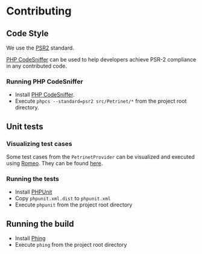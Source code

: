 # Contributing

## Code Style

We use the [PSR2](https://github.com/php-fig/fig-standards/blob/master/accepted/PSR-2-coding-style-guide.md) standard.

[PHP CodeSniffer](https://github.com/squizlabs/PHP_CodeSniffer) can be used to help developers achieve PSR-2 compliance in any contributed code. 

### Running PHP CodeSniffer

- Install [PHP CodeSniffer](https://github.com/squizlabs/PHP_CodeSniffer#installation).
- Execute `phpcs --standard=psr2 src/Petrinet/*` from the project root directory.

## Unit tests

### Visualizing test cases

Some test cases from the `PetrinetProvider` can be visualized and executed using [Romeo](http://romeo.rts-software.org/).
They can be found [here](https://github.com/florianv/petrinet/tree/master/src/Petrinet/Tests/Fixtures/PetrinetProvider).

### Running the tests

- Install [PHPUnit](http://phpunit.de/manual/current/en/index.html)
- Copy `phpunit.xml.dist` to `phpunit.xml`
- Execute `phpunit` from the project root directory

## Running the build

- Install [Phing](http://www.phing.info/)
- Execute `phing` from the project root directory
